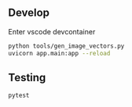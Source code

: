 
## Develop
Enter vscode devcontainer

```sh
python tools/gen_image_vectors.py
uvicorn app.main:app --reload
```

## Testing

```sh
pytest
```
